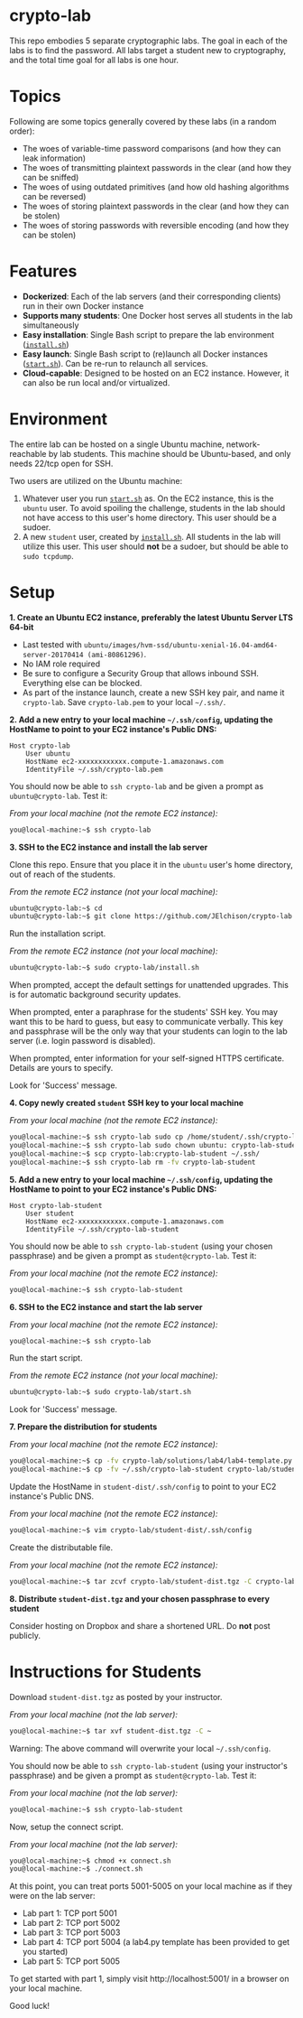 crypto-lab
==========

This repo embodies 5 separate cryptographic labs.  The goal in each of the labs is to find the password.  All labs target a student new to cryptography, and the total time goal for all labs is one hour.


# Topics

Following are some topics generally covered by these labs (in a random order):

* The woes of variable-time password comparisons (and how they can leak information)
* The woes of transmitting plaintext passwords in the clear (and how they can be sniffed)
* The woes of using outdated primitives (and how old hashing algorithms can be reversed)
* The woes of storing plaintext passwords in the clear (and how they can be stolen)
* The woes of storing passwords with reversible encoding (and how they can be stolen)


# Features

* **Dockerized**:  Each of the lab servers (and their corresponding clients) run in their own Docker instance
* **Supports many students**:  One Docker host serves all students in the lab simultaneously
* **Easy installation**:  Single Bash script to prepare the lab environment ([`install.sh`](install.sh))
* **Easy launch**:  Single Bash script to (re)launch all Docker instances ([`start.sh`](start.sh)).  Can be re-run to relaunch all services.
* **Cloud-capable**:  Designed to be hosted on an EC2 instance.  However, it can also be run local and/or virtualized.


# Environment

The entire lab can be hosted on a single Ubuntu machine, network-reachable by lab students.  This machine should be Ubuntu-based, and only needs 22/tcp open for SSH.

Two users are utilized on the Ubuntu machine:

1. Whatever user you run [`start.sh`](start.sh) as.  On the EC2 instance, this is the `ubuntu` user.  To avoid spoiling the challenge, students in the lab should not have access to this user's home directory.  This user should be a sudoer.
2. A new `student` user, created by [`install.sh`](install.sh).  All students in the lab will utilize this user.  This user should **not** be a sudoer, but should be able to `sudo tcpdump`.


# Setup

**1. Create an Ubuntu EC2 instance, preferably the latest Ubuntu Server LTS 64-bit**

* Last tested with `ubuntu/images/hvm-ssd/ubuntu-xenial-16.04-amd64-server-20170414 (ami-80861296)`.
* No IAM role required
* Be sure to configure a Security Group that allows inbound SSH.  Everything else can be blocked.
* As part of the instance launch, create a new SSH key pair, and name it `crypto-lab`.  Save `crypto-lab.pem` to your local `~/.ssh/`.

**2. Add a new entry to your local machine `~/.ssh/config`, updating the HostName to point to your EC2 instance's Public DNS:**

```
Host crypto-lab
    User ubuntu
    HostName ec2-xxxxxxxxxxxx.compute-1.amazonaws.com
    IdentityFile ~/.ssh/crypto-lab.pem
```

You should now be able to `ssh crypto-lab` and be given a prompt as `ubuntu@crypto-lab`.  Test it:

*From your local machine (not the remote EC2 instance):*
```bash
you@local-machine:~$ ssh crypto-lab
```

**3. SSH to the EC2 instance and install the lab server**

Clone this repo.  Ensure that you place it in the `ubuntu` user's home directory, out of reach of the students.

*From the remote EC2 instance (not your local machine):*
```bash
ubuntu@crypto-lab:~$ cd
ubuntu@crypto-lab:~$ git clone https://github.com/JElchison/crypto-lab.git
```

Run the installation script.

*From the remote EC2 instance (not your local machine):*
```bash
ubuntu@crypto-lab:~$ sudo crypto-lab/install.sh
```

When prompted, accept the default settings for unattended upgrades.  This is for automatic background security updates.

When prompted, enter a paraphrase for the students' SSH key.  You may want this to be hard to guess, but easy to communicate verbally.  This key and passphrase will be the only way that your students can login to the lab server (i.e. login password is disabled).

When prompted, enter information for your self-signed HTTPS certificate.  Details are yours to specify.

Look for 'Success' message.

**4. Copy newly created `student` SSH key to your local machine**

*From your local machine (not the remote EC2 instance):*
```bash
you@local-machine:~$ ssh crypto-lab sudo cp /home/student/.ssh/crypto-lab-student .
you@local-machine:~$ ssh crypto-lab sudo chown ubuntu: crypto-lab-student
you@local-machine:~$ scp crypto-lab:crypto-lab-student ~/.ssh/
you@local-machine:~$ ssh crypto-lab rm -fv crypto-lab-student
```

**5. Add a new entry to your local machine `~/.ssh/config`, updating the HostName to point to your EC2 instance's Public DNS:**

```
Host crypto-lab-student
    User student
    HostName ec2-xxxxxxxxxxxx.compute-1.amazonaws.com
    IdentityFile ~/.ssh/crypto-lab-student
```

You should now be able to `ssh crypto-lab-student` (using your chosen passphrase) and be given a prompt as `student@crypto-lab`.  Test it:

*From your local machine (not the remote EC2 instance):*
```bash
you@local-machine:~$ ssh crypto-lab-student
```

**6. SSH to the EC2 instance and start the lab server**

*From your local machine (not the remote EC2 instance):*
```bash
you@local-machine:~$ ssh crypto-lab
```

Run the start script.

*From the remote EC2 instance (not your local machine):*
```bash
ubuntu@crypto-lab:~$ sudo crypto-lab/start.sh
```

Look for 'Success' message.

**7. Prepare the distribution for students**

*From your local machine (not the remote EC2 instance):*
```bash
you@local-machine:~$ cp -fv crypto-lab/solutions/lab4/lab4-template.py crypto-lab/student-dist/lab4.py
you@local-machine:~$ cp -fv ~/.ssh/crypto-lab-student crypto-lab/student-dist/.ssh/
```

Update the HostName in `student-dist/.ssh/config` to point to your EC2 instance's Public DNS.

*From your local machine (not the remote EC2 instance):*
```bash
you@local-machine:~$ vim crypto-lab/student-dist/.ssh/config
```

Create the distributable file.

*From your local machine (not the remote EC2 instance):*
```bash
you@local-machine:~$ tar zcvf crypto-lab/student-dist.tgz -C crypto-lab/student-dist/ .
```

**8. Distribute `student-dist.tgz` and your chosen passphrase to every student**

Consider hosting on Dropbox and share a shortened URL.  Do **not** post publicly.


# Instructions for Students

Download `student-dist.tgz` as posted by your instructor.

*From your local machine (not the lab server):*
```bash
you@local-machine:~$ tar xvf student-dist.tgz -C ~
```

Warning:  The above command will overwrite your local `~/.ssh/config`.

You should now be able to `ssh crypto-lab-student` (using your instructor's passphrase) and be given a prompt as `student@crypto-lab`.  Test it:

*From your local machine (not the lab server):*
```bash
you@local-machine:~$ ssh crypto-lab-student
```

Now, setup the connect script.

*From your local machine (not the lab server):*
```bash
you@local-machine:~$ chmod +x connect.sh
you@local-machine:~$ ./connect.sh
```

At this point, you can treat ports 5001-5005 on your local machine as if they were on the lab server:

* Lab part 1:  TCP port 5001
* Lab part 2:  TCP port 5002
* Lab part 3:  TCP port 5003
* Lab part 4:  TCP port 5004 (a lab4.py template has been provided to get you started)
* Lab part 5:  TCP port 5005

To get started with part 1, simply visit http://localhost:5001/ in a browser on your local machine.

Good luck!
